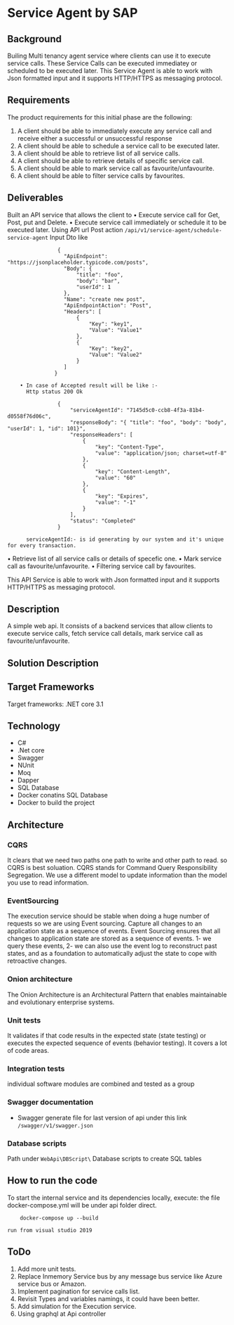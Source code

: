 # Service Agent by SAP

## Background

Builing Multi tenancy agent service where clients can use it to execute service calls. These Service Calls can be executed immediatey or scheduled to be executed later.
This Service Agent is able to work with Json formatted input and it supports HTTP/HTTPS as messaging protocol.


## Requirements
The product requirements for this initial phase are the following:
1. A client should be able to immediately execute any service call and receive either a
successful or unsuccessful response
2. A client should be able to schedule a service call to be executed later.
3. A client should be able to retrieve list of all service calls.
4. A client should be able to retrieve details of specific service call.
5. A client should be able to mark service call as favourite/unfavourite.
6. A client should be able to filter service calls by favourites.

## Deliverables

Built an API service that allows the client to
  • Execute service call for Get, Post, put and Delete.
  • Execute service call immediately or schedule it to be executed later.
        Using API url Post action ```/api/v1/service-agent/schedule-service-agent```
          Input Dto like
```
                {
                  "ApiEndpoint": "https://jsonplaceholder.typicode.com/posts",
                  "Body": {
                      "title": "foo",
                      "body": "bar",
                      "userId": 1
                  },
                  "Name": "create new post",
                  "ApiEndpointAction": "Post",
                  "Headers": [
                      {
                          "Key": "key1",
                          "Value": "Value1"
                      },
                      {
                          "Key": "key2",
                          "Value": "Value2"
                      }
                  ]
               }
```
        • In case of Accepted result will be like :-
          Http status 200 Ok
```
                {
                    "serviceAgentId": "7145d5c0-ccb8-4f3a-81b4-d0558f76d06c",
                    "responseBody": "{ "title": "foo", "body": "body", "userId": 1, "id": 101}",
                    "responseHeaders": [
                        {
                            "key": "Content-Type",
                            "value": "application/json; charset=utf-8"
                        },
                        {
                            "key": "Content-Length",
                            "value": "60"
                        },
                        {
                            "key": "Expires",
                            "value": "-1"
                        }
                    ],
                    "status": "Completed"
                }
```
          serviceAgentId:- is id generating by our system and it's unique for every transaction.

  • Retrieve list of all service calls or details of specefic one.
  • Mark service call as favourite/unfavourite.
  • Filtering service call by favourites.

This API Service is able to work with Json formatted input and it supports HTTP/HTTPS as messaging protocol.


##  Description

A simple web api. It consists of a backend services that allow clients to execute service calls, fetch service call details, mark service call as favourite/unfavourite.

## Solution Description

## Target Frameworks
Target frameworks: .NET core 3.1

## Technology
 - C#
 - .Net core
 - Swagger
 - NUnit
 - Moq
 - Dapper
 - SQL Database
 - Docker conatins SQL Database
 - Docker to build the project

## Architecture
### CQRS
It clears that we need two paths one path to write and other path to read. so CQRS is best soluation.
CQRS stands for Command Query Responsibility Segregation. We use a different model to update information than the model you use to read information.

### EventSourcing
The execution service should be stable when doing a huge number of requests so we are using Event sourcing.
Capture all changes to an application state as a sequence of events.
Event Sourcing ensures that all changes to application state are stored as a sequence of events.
1- we query these events,
2- we can also use the event log to reconstruct past states, and as a foundation to automatically adjust the state to cope with retroactive changes.

### Onion architecture
The Onion Architecture is an Architectural Pattern that enables maintainable and evolutionary enterprise systems.

### Unit tests
 It validates if that code results in the expected state (state testing) or executes the expected sequence of events (behavior testing).
 It covers a lot of code areas.

### Integration tests
individual software modules are combined and tested as a group

### Swagger documentation
  - Swagger generate file for last version of api under this link ```/swagger/v1/swagger.json```
### Database scripts
Path under ```WebApi\DBScript\```
Database scripts to create SQL tables

##  How to run the code
To start the internal service and its dependencies locally, execute:
the file docker-compose.yml will be under api folder direct.
```
    docker-compose up --build
```
    run from visual studio 2019

## ToDo
1. Add more unit tests.
2. Replace Inmemory Service bus by any message bus service like Azure service bus or Amazon.
3. Implement pagination for service calls list.
4. Revisit Types and variables namings, it could have been better.
5. Add simulation for the Execution service.
6. Using graphql at Api controller